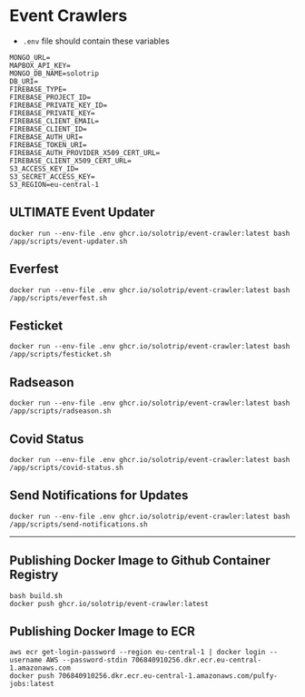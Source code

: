# Event Crawlers

- `.env` file should contain these variables
```
MONGO_URL=
MAPBOX_API_KEY=
MONGO_DB_NAME=solotrip
DB_URI=
FIREBASE_TYPE=
FIREBASE_PROJECT_ID=
FIREBASE_PRIVATE_KEY_ID=
FIREBASE_PRIVATE_KEY=
FIREBASE_CLIENT_EMAIL=
FIREBASE_CLIENT_ID=
FIREBASE_AUTH_URI=
FIREBASE_TOKEN_URI=
FIREBASE_AUTH_PROVIDER_X509_CERT_URL=
FIREBASE_CLIENT_X509_CERT_URL=
S3_ACCESS_KEY_ID=
S3_SECRET_ACCESS_KEY=
S3_REGION=eu-central-1
```

## ULTIMATE Event Updater

```
docker run --env-file .env ghcr.io/solotrip/event-crawler:latest bash /app/scripts/event-updater.sh
```

## Everfest

```
docker run --env-file .env ghcr.io/solotrip/event-crawler:latest bash /app/scripts/everfest.sh
```

## Festicket

```
docker run --env-file .env ghcr.io/solotrip/event-crawler:latest bash /app/scripts/festicket.sh
```

## Radseason

```
docker run --env-file .env ghcr.io/solotrip/event-crawler:latest bash /app/scripts/radseason.sh
```

## Covid Status

```
docker run --env-file .env ghcr.io/solotrip/event-crawler:latest bash /app/scripts/covid-status.sh
```

## Send Notifications for Updates

```
docker run --env-file .env ghcr.io/solotrip/event-crawler:latest bash /app/scripts/send-notifications.sh
```

----

## Publishing Docker Image to Github Container Registry

```
bash build.sh
docker push ghcr.io/solotrip/event-crawler:latest 
```


## Publishing Docker Image to ECR

```
aws ecr get-login-password --region eu-central-1 | docker login --username AWS --password-stdin 706840910256.dkr.ecr.eu-central-1.amazonaws.com
docker push 706840910256.dkr.ecr.eu-central-1.amazonaws.com/pulfy-jobs:latest
```
